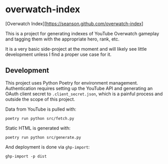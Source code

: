 # overwatch-index

[Overwatch Index][https://seanson.github.com/overwatch-index]

This is a project for generating indexes of YouTube Overwatch gameplay and tagging them with the appropriate hero, rank, etc.

It is a very basic side-project at the moment and will likely see little development unless I find a proper use case for it.


## Development

This project uses Python Poetry for environment management.
Authentication requires setting up the YouTube API and generating an OAuth client secret  to `.client_secret.json`, which is a painful process and outside the scope of this project.

Data from YouTube is pulled with:

``` shell
poetry run python src/fetch.py
```

Static HTML is generated with:

``` shell
poetry run python src/generate.py
```

And deployment is done via `ghp-import`:

``` shell
ghp-import -p dist
```
